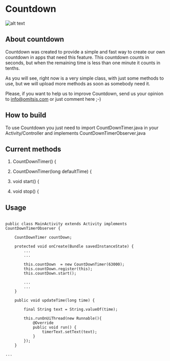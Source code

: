 # Countdown

![alt text](https://avatars2.githubusercontent.com/u/1447233?s=140 "Omitsis Consulting S.L.")


## About countdown

Countdown was created to provide a simple and fast way to create our own countdown in apps that need this feature. This countdown counts in seconds, but when the remaining time is less than one minute it counts in tenths.



As you will see, right now is a very simple class, with just some methods to use, but we will upload more methods as soon as somebody need it.



Please, if you want to help us to improve Countdown, send us your opinion to info@omitsis.com or just comment here ;-)



## How to build

To use Countdown you just need to import CountDownTimer.java in your Activity/Controller and implements CountDownTimerObserver.java


## Current methods

1. CountDownTimer() {

2. CountDownTimer(long defaultTime) {

3. void start() {

4. void stop() {



## Usage

```

public class MainActivity extends Activity implements CountDownTimerObserver {

    CountDownTimer countDown;

    protected void onCreate(Bundle savedInstanceState) {
		...
		...

        this.countDown  = new CountDownTimer(63000);
        this.countDown.register(this);
        this.countDown.start();

        ...
        ...
    }

    public void updateTime(long time) {

        final String text = String.valueOf(time);

        this.runOnUiThread(new Runnable(){
            @Override
            public void run() {
                timerText.setText(text);
            }
        });
    }

...

```